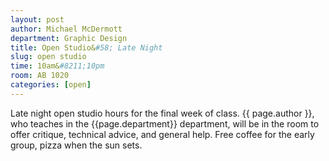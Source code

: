 ```yaml
---
layout: post
author: Michael McDermott
department: Graphic Design
title: Open Studio&#58; Late Night
slug: open studio
time: 10am&#8211;10pm
room: AB 1020
categories: [open]
---
```

Late night open studio hours for the final week of class. {{ page.author }}, who teaches in the {{page.department}} department, will be in the room to offer critique, technical advice, and general help. Free coffee for the early group, pizza when the sun sets.
